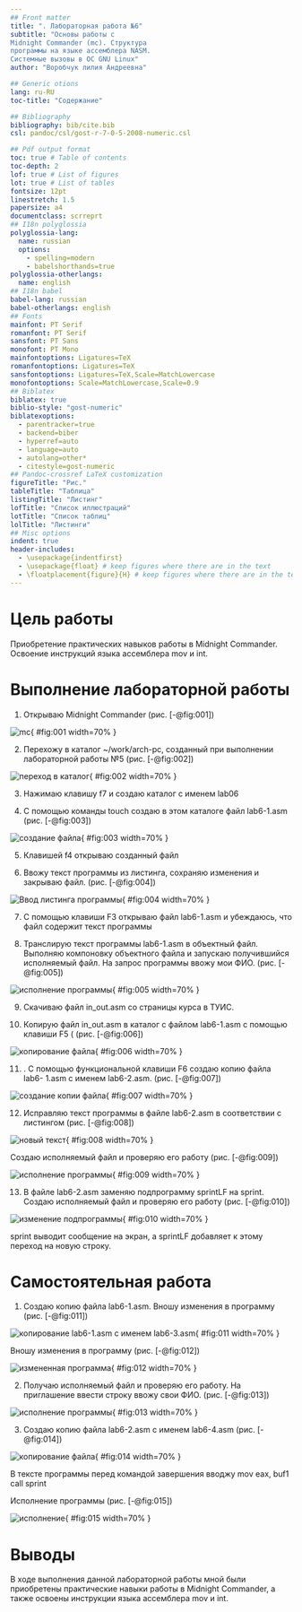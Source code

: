 ```yaml
---
## Front matter
title: ". Лабораторная работа №6"
subtitle: "Основы работы с
Midnight Commander (mc). Структура
программы на языке ассемблера NASM.
Системные вызовы в ОС GNU Linux"
author: "Воробчук лилия Андреевна"

## Generic otions
lang: ru-RU
toc-title: "Содержание"

## Bibliography
bibliography: bib/cite.bib
csl: pandoc/csl/gost-r-7-0-5-2008-numeric.csl

## Pdf output format
toc: true # Table of contents
toc-depth: 2
lof: true # List of figures
lot: true # List of tables
fontsize: 12pt
linestretch: 1.5
papersize: a4
documentclass: scrreprt
## I18n polyglossia
polyglossia-lang:
  name: russian
  options:
	- spelling=modern
	- babelshorthands=true
polyglossia-otherlangs:
  name: english
## I18n babel
babel-lang: russian
babel-otherlangs: english
## Fonts
mainfont: PT Serif
romanfont: PT Serif
sansfont: PT Sans
monofont: PT Mono
mainfontoptions: Ligatures=TeX
romanfontoptions: Ligatures=TeX
sansfontoptions: Ligatures=TeX,Scale=MatchLowercase
monofontoptions: Scale=MatchLowercase,Scale=0.9
## Biblatex
biblatex: true
biblio-style: "gost-numeric"
biblatexoptions:
  - parentracker=true
  - backend=biber
  - hyperref=auto
  - language=auto
  - autolang=other*
  - citestyle=gost-numeric
## Pandoc-crossref LaTeX customization
figureTitle: "Рис."
tableTitle: "Таблица"
listingTitle: "Листинг"
lofTitle: "Список иллюстраций"
lotTitle: "Список таблиц"
lolTitle: "Листинги"
## Misc options
indent: true
header-includes:
  - \usepackage{indentfirst}
  - \usepackage{float} # keep figures where there are in the text
  - \floatplacement{figure}{H} # keep figures where there are in the text
---
```


# Цель работы

Приобретение практических навыков работы в Midnight Commander. Освоение инструкций языка ассемблера mov и int.

# Выполнение лабораторной работы

1. Открываю Midnight Commander (рис. [-@fig:001]) 

![mc](image/1.png){ #fig:001 width=70% }

2. Перехожу в каталог ~/work/arch-pc, созданный при выполнении лабораторной работы №5 (рис. [-@fig:002]) 

![переход в каталог](image/2.png){ #fig:002 width=70% }

3. Нажимаю клавишу f7 и создаю каталог с именем lab06

4. C помощью команды touch создаю в этом каталоге файл lab6-1.asm (рис. [-@fig:003]) 

 ![создание файла](image/3.png){ #fig:003 width=70% }
 
5. Клавишей f4 открываю созданный файл

6. Ввожу текст программы из листинга, сохраняю изменения и закрываю файл. (рис. [-@fig:004]) 

![Ввод листинга программы](image/4.png){ #fig:004 width=70% }

7. С помощью клавиши F3 открываю файл lab6-1.asm и убеждаюсь, что файл содержит текст программы

8. Транслирую текст программы lab6-1.asm в объектный файл. Выполняю компоновку объектного файла и запускаю получившийся исполняемый
файл. На запрос программы ввожу мои ФИО. (рис. [-@fig:005]) 

![исполнение программы](image/5.png){ #fig:005 width=70% }

9. Скачиваю файл in_out.asm со страницы курса в ТУИС. 

10. Копирую файл in_out.asm в каталог с файлом lab6-1.asm
с помощью клавиши F5 ( (рис. [-@fig:006]) 

![копирование файла](image/6.png){ #fig:006 width=70% }

11. . С помощью функциональной клавиши F6 создаю копию файла lab6-
1.asm с именем lab6-2.asm. (рис. [-@fig:007]) 

![создание копии файла](image/7.png){ #fig:007 width=70% }

12. Исправляю текст программы в файле lab6-2.asm в соответствии с листингом (рис. [-@fig:008]) 

![новый текст](image/8.png){ #fig:008 width=70% }

 Создаю исполняемый файл и проверяю его работу (рис. [-@fig:009]) 
 
 ![исполнение программы](image/9.png){ #fig:009 width=70% }

13. В файле lab6-2.asm заменяю подпрограмму sprintLF на sprint. Создаю исполняемый файл и проверяю его работу (рис. [-@fig:010]) 

![изменение подпрограммы](image/10.png){ #fig:010 width=70% }

sprint выводит сообщение на экран, а sprintLF добавляет к этому переход на новую строку.


# Самостоятельная работа

1. Создаю копию файла lab6-1.asm. Вношу изменения в программу (рис. [-@fig:011]) 

![копирование lab6-1.asm с именем lab6-3.asm](image/11.png){ #fig:011 width=70% }

Вношу изменения в программу (рис. [-@fig:012]) 

![измененная программа](image/12.png){ #fig:012 width=70% }

2. Получаю исполняемый файл и проверяю его работу. На приглашение
ввести строку ввожу свои ФИО. (рис. [-@fig:013]) 

![исполнение программы](image/13.png){ #fig:013 width=70% }

3. Создаю копию файла lab6-2.asm с именем lab6-4.asm (рис. [-@fig:014]) 

![копирование файла](image/14.png){ #fig:014 width=70% }

В тексте программы перед командой завершения вводжу mov eax, buf1 call sprint

Исполнение программы (рис. [-@fig:015]) 

![исполнение](image/15.png){ #fig:015 width=70% } 

# Выводы

В ходе выполнения данной лабораторной работы мной были приобретены практические навыки работы в Midnight Commander, а также освоены инструкции языка ассемблера mov и int.

